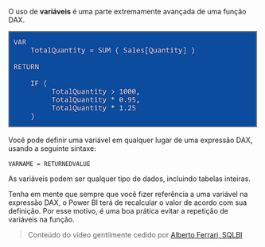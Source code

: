 O uso de **variáveis** é uma parte extremamente avançada de uma função DAX.

![](media/7-4-dax-expressions/dax-variables_1.png)

Você pode definir uma variável em qualquer lugar de uma expressão DAX, usando a seguinte sintaxe:

    VARNAME = RETURNEDVALUE

As variáveis podem ser qualquer tipo de dados, incluindo tabelas inteiras.

Tenha em mente que sempre que você fizer referência a uma variável na expressão DAX, o Power BI terá de recalcular o valor de acordo com sua definição. Por esse motivo, é uma boa prática evitar a repetição de variáveis na função.

> Conteúdo do vídeo gentilmente cedido por [Alberto Ferrari, SQLBI](http://www.sqlbi.com/learning-dax/?utm_source=powerbi&utm_medium=marketing&utm_campaign=after-summit)
> 
> 

